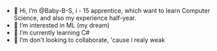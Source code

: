 - 👋 Hi, I’m @Baby-B-S, i - 15 apprentice, which want to learn Computer Science, and also my experience  half-year. 
- 👀 I’m interested in ML (my dream)
- 🌱 I’m currently learning C#
- 💞️ I’m don't  looking to collaborate, 'cause i realy weak

